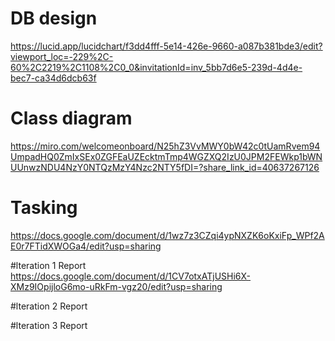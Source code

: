 # DB design
https://lucid.app/lucidchart/f3dd4fff-5e14-426e-9660-a087b381bde3/edit?viewport_loc=-229%2C-60%2C2219%2C1108%2C0_0&invitationId=inv_5bb7d6e5-239d-4d4e-bec7-ca34d6dcb63f

# Class diagram
https://miro.com/welcomeonboard/N25hZ3VvMWY0bW42c0tUamRvem94UmpadHQ0ZmIxSEx0ZGFEaUZEcktmTmp4WGZXQ2IzU0JPM2FEWkp1bWNUUnwzNDU4NzY0NTQzMzY4Nzc2NTY5fDI=?share_link_id=40637267126

# Tasking
https://docs.google.com/document/d/1wz7z3CZqi4ypNXZK6oKxiFp_WPf2AE0r7FTidXWOGa4/edit?usp=sharing

#lteration 1 Report
https://docs.google.com/document/d/1CV7otxATjUSHi6X-XMz9IOpijloG6mo-uRkFm-vgz20/edit?usp=sharing

#lteration 2 Report


#lteration 3 Report
